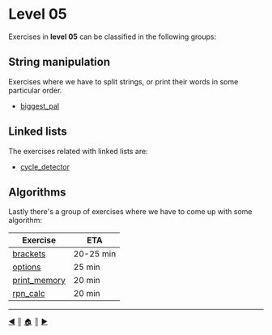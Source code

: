 # Level 05
Exercises in **level 05** can be classified in the following groups:

## String manipulation
Exercises where we have to split strings, or print their words in some particular order.

* [biggest_pal]()

## Linked lists
The exercises related with linked lists are:

* [cycle_detector]()

## Algorithms
Lastly there's a group of exercises where we have to come up with some algorithm:

Exercise                                        | ETA
------------------------------------------------|-------
[brackets](./algorithms/brackets.md)            | 20-25 min
[options](./algorithms/options.md)              | 25 min
[print_memory](./algorithms/print_memory.md)    | 20 min
[rpn_calc](./algorithms/print_memory.md)        | 20 min

---
[:arrow_backward:][back] ║ [:house:][home] ║ [:arrow_forward:][next]

<!-- navigation -->
[home]: ../../README.md
[back]: ../04/index.md
[next]: ../../README.md